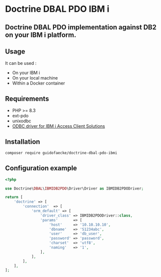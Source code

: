 # Doctrine DBAL PDO IBM i

## Doctrine DBAL PDO implementation against DB2 on your IBM i platform.

## Usage
It can be used :
- On your IBM i 
- On your local machine 
- Within a Docker container

## Requirements
- PHP >= 8.3
- ext-pdo
- unixodbc
- [ODBC driver for IBM i Access Client Solutions](https://www.ibm.com/support/pages/odbc-driver-ibm-i-access-client-solutions)

## Installation
```bash
composer require guidofaecke/doctrine-dbal-pdo-ibmi
```

## Configuration example
```php
<?php

use Doctrine\DBAL\IBMIDB2PDO\Driver\Driver as IBMIDB2PDODriver;

return [
    'doctrine' => [
        'connection'  => [
            'orm_default' => [
                'driver_class' => IBMIDB2PDODriver::class,
                'params'       => [
                    'host'     => '10.10.10.10',
                    'dbname'   => 'S1234abc',
                    'user'     => 'db_user',
                    'password' => 'password',
                    'charset'  => 'utf8',
                    'naming'   => '1',
                ],
            ],
        ],
    ],
];
